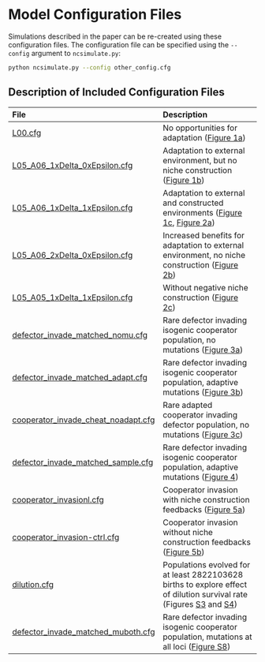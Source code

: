 # Model Configuration Files

Simulations described in the paper can be re-created using these configuration
files.  The configuration file can be specified using the `--config` argument
to `ncsimulate.py`:

```sh
python ncsimulate.py --config other_config.cfg
```

## Description of Included Configuration Files

| File               | Description                                                                            |
|:-------------------|:---------------------------------------------------------------------------------------|
| [L00.cfg](L00.cfg) | No opportunities for adaptation ([Figure 1a](../figures/Figure1.png))                  |
| [L05_A06_1xDelta_0xEpsilon.cfg](L05_A06_1xDelta_0xEpsilon.cfg) | Adaptation to external environment, but no niche construction ([Figure 1b](../figures/Figure1.png)) |
| [L05_A06_1xDelta_1xEpsilon.cfg](L05_A06_1xDelta_1xEpsilon.cfg) | Adaptation to external and constructed environments ([Figure 1c](../figures/Figure1.png), [Figure 2a](../figures/Figure2.png)) |
| [L05_A06_2xDelta_0xEpsilon.cfg](L05_A06_2xDelta_0xEpsilon.cfg) | Increased benefits for adaptation to external environment, no niche construction ([Figure 2b](../figures/Figure2.png)) |
| [L05_A05_1xDelta_1xEpsilon.cfg](L05_A05_1xDelta_1xEpsilon.cfg) | Without negative niche construction ([Figure 2c](../figures/Figure2.png)) |
| [defector_invade_matched_nomu.cfg](defector_invade_matched_nomu.cfg) | Rare defector invading isogenic cooperator population, no mutations ([Figure 3a](../figures/Figure3.png)) |
| [defector_invade_matched_adapt.cfg](defector_invade_matched_adapt.cfg) | Rare defector invading isogenic cooperator population, adaptive mutations ([Figure 3b](../figures/Figure3.png)) |
| [cooperator_invade_cheat_noadapt.cfg](cooperator_invade_cheat_noadapt.cfg) | Rare adapted cooperator invading defector population, no mutations ([Figure 3c](../figures/Figure3.png)) |
| [defector_invade_matched_sample.cfg](defector_invade_matched_sample.cfg) | Rare defector invading isogenic cooperator population, adaptive mutations ([Figure 4](../figures/Figure4.png)) |
| [cooperator_invasionl.cfg](cooperator_invasionl.cfg) | Cooperator invasion with niche construction feedbacks ([Figure 5a](../figures/cooperator_invasion.png)) |
| [cooperator_invasion-ctrl.cfg](cooperator_invasion-ctrl.cfg) | Cooperator invasion without niche construction feedbacks ([Figure 5b](../figures/cooperator_invasion.png)) |
| [dilution.cfg](dilution.cfg) | Populations evolved for at least 2822103628 births to explore effect of dilution survival rate (Figures [S3](../figures/dilution-births.png) and [S4](../figures/dilution-births-integral.png))|
| [defector_invade_matched_muboth.cfg](defector_invade_matched_muboth.cfg) | Rare defector invading isogenic cooperator population, mutations at all loci ([Figure S8](../figures/defector_invasion_mu.png)) |
